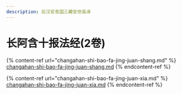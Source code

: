 ```yaml
---
description: 后汉安息国三藏安世高译
---
```


# 长阿含十报法经(2卷)

{% content-ref url="changahan-shi-bao-fa-jing-juan-shang.md" %}
[changahan-shi-bao-fa-jing-juan-shang.md](changahan-shi-bao-fa-jing-juan-shang.md)
{% endcontent-ref %}

{% content-ref url="changahan-shi-bao-fa-jing-juan-xia.md" %}
[changahan-shi-bao-fa-jing-juan-xia.md](changahan-shi-bao-fa-jing-juan-xia.md)
{% endcontent-ref %}

